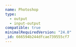 ```yaml
---
name: Photoshop
type:
  - output
  - input-output
compatible: true
minimalRequiredVersion: "24.0"
_id: 666594b244dfcae739555cf7
---
```

